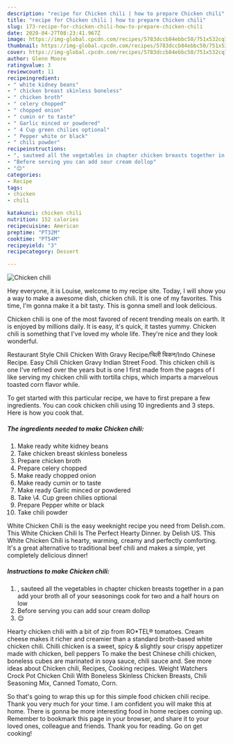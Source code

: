 ```yaml
---
description: "recipe for Chicken chili | how to prepare Chicken chili"
title: "recipe for Chicken chili | how to prepare Chicken chili"
slug: 173-recipe-for-chicken-chili-how-to-prepare-chicken-chili
date: 2020-04-27T08:23:41.967Z
image: https://img-global.cpcdn.com/recipes/5783dccb84ebbc50/751x532cq70/chicken-chili-recipe-main-photo.jpg
thumbnail: https://img-global.cpcdn.com/recipes/5783dccb84ebbc50/751x532cq70/chicken-chili-recipe-main-photo.jpg
cover: https://img-global.cpcdn.com/recipes/5783dccb84ebbc50/751x532cq70/chicken-chili-recipe-main-photo.jpg
author: Glenn Moore
ratingvalue: 3
reviewcount: 11
recipeingredient:
- " white kidney beans"
- " chicken breast skinless boneless"
- " chicken broth"
- " celery chopped"
- " chopped onion"
- " cumin or to taste"
- " Garlic minced or powdered"
- " 4 Cup green chilies optional"
- " Pepper white or black"
- " chili powder"
recipeinstructions:
- ", sauteed all the vegetables in chapter chicken breasts together in a pan add your broth all of your seasonings cook for two and a half hours on low"
- "Before serving you can add sour cream dollop"
- "😌"
categories:
- Recipe
tags:
- chicken
- chili

katakunci: chicken chili 
nutrition: 152 calories
recipecuisine: American
preptime: "PT32M"
cooktime: "PT54M"
recipeyield: "3"
recipecategory: Dessert

---
```



![Chicken chili](https://img-global.cpcdn.com/recipes/5783dccb84ebbc50/751x532cq70/chicken-chili-recipe-main-photo.jpg)

Hey everyone, it is Louise, welcome to my recipe site. Today, I will show you a way to make a awesome dish, chicken chili. It is one of my favorites. This time, I'm gonna make it a bit tasty. This is gonna smell and look delicious.

Chicken chili is one of the most favored of recent trending meals on earth. It is enjoyed by millions daily. It is easy, it's quick, it tastes yummy. Chicken chili is something that I've loved my whole life. They're nice and they look wonderful.

Restaurant Style Chili Chicken With Gravy Recipe/चिली चिकन/Indo Chinese Recipe. Easy Chili Chicken Gravy Indian Street Food. This chicken chili is one I&#39;ve refined over the years but is one I first made from the pages of I like serving my chicken chili with tortilla chips, which imparts a marvelous toasted corn flavor while.


To get started with this particular recipe, we have to first prepare a few ingredients. You can cook chicken chili using 10 ingredients and 3 steps. Here is how you cook that.

<!--inarticleads1-->

##### The ingredients needed to make Chicken chili:

1. Make ready  white kidney beans
1. Take  chicken breast skinless boneless
1. Prepare  chicken broth
1. Prepare  celery chopped
1. Make ready  chopped onion
1. Make ready  cumin or to taste
1. Make ready  Garlic minced or powdered
1. Take  \4. Cup green chilies optional
1. Prepare  Pepper white or black
1. Take  chili powder


White Chicken Chili is the easy weeknight recipe you need from Delish.com. This White Chicken Chili Is The Perfect Hearty Dinner. by Delish US. This White Chicken Chili is hearty, warming, creamy and perfectly comforting. It&#39;s a great alternative to traditional beef chili and makes a simple, yet completely delicious dinner! 

<!--inarticleads2-->

##### Instructions to make Chicken chili:

1. , sauteed all the vegetables in chapter chicken breasts together in a pan add your broth all of your seasonings cook for two and a half hours on low
1. Before serving you can add sour cream dollop
1. 😌


Hearty chicken chili with a bit of zip from RO*TEL® tomatoes. Cream cheese makes it richer and creamier than a standard broth-based white chicken chili. Chilli chicken is a sweet, spicy &amp; slightly sour crispy appetizer made with chicken, bell peppers To make the best Chinese chilli chicken, boneless cubes are marinated in soya sauce, chili sauce and. See more ideas about Chicken chili, Recipes, Cooking recipes. Weight Watchers Crock Pot Chicken Chili With Boneless Skinless Chicken Breasts, Chili Seasoning Mix, Canned Tomato, Corn. 

So that's going to wrap this up for this simple food chicken chili recipe. Thank you very much for your time. I am confident you will make this at home. There is gonna be more interesting food in home recipes coming up. Remember to bookmark this page in your browser, and share it to your loved ones, colleague and friends. Thank you for reading. Go on get cooking!
